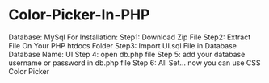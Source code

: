 # Color-Picker-In-PHP
Database: MySql
For Installation:
Step1:
  Download Zip File
Step2:
   Extract File On Your PHP htdocs Folder
Step3:
   Import UI.sql File in Database
      Database Name: UI
Step 4:
   open db.php file
Step 5:
    add your database username or password in db.php file
Step 6:
    All Set... now you can use CSS Color Picker

    
